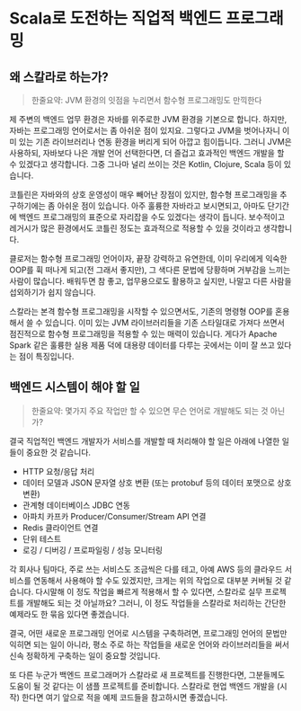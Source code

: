 # Scala로 도전하는 직업적 백엔드 프로그래밍

## 왜 스칼라로 하는가?

> 한줄요약: JVM 환경의 잇점을 누리면서 함수형 프로그래밍도 만끽한다

제 주변의 백엔드 업무 환경은 자바를 위주로한 JVM 환경을 기본으로 합니다. 하지만, 자바는 프로그래밍 언어로서는 좀 아쉬운 점이 있지요. 그렇다고 JVM을 벗어나자니 이미 있는 기존 라이브러리나 연동 환경을 버리게 되어 아깝고 힘이듭니다. 그러니 JVM은 사용하되, 자바보다 나은 개발 언어 선택한다면, 더 즐겁고 효과적인 백엔드 개발을 할 수 있겠다고 생각합니다. 그중 그나마 널리 쓰이는 것은 Kotlin, Clojure, Scala 등이 있습니다.

코틀린은 자바와의 상호 운영성이 매우 빼어난 장점이 있지만, 함수형 프로그래밍을 추구하기에는 좀 아쉬운 점이 있습니다. 아주 훌륭한 자바라고 보시면되고, 아마도 단기간에 백엔드 프로그래밍의 표준으로 자리잡을 수도 있겠다는 생각이 듭니다. 보수적이고 레거시가 많은 환경에서도 코틀린 정도는 효과적으로 적용할 수 있을 것이라고 생각합니다.

클로저는 함수형 프로그래밍 언어이자, 끝장 강력하고 유연한데, 이미 우리에게 익숙한 OOP를 휙 떠나게 되고(전 그래서 좋지만), 그 색다른 문법에 당황하며 거부감을 느끼는 사람이 많습니다. 배워두면 참 좋고, 업무용으로도 활용하고 싶지만, 나말고 다른 사람을 섭외하기가 쉽지 않습니다.

스칼라는 본격 함수형 프로그래밍을 시작할 수 있으면서도, 기존의 명령형 OOP를 혼용해서 쓸 수 있습니다. 이미 있는 JVM 라이브러리들을 기존 스타일대로 가져다 쓰면서 점진적으로 함수형 프로그래밍을 적용할 수 있는 매력이 있습니다. 게다가 Apache Spark 같은 훌륭한 실용 제품 덕에 대용량 데이터를 다루는 곳에서는 이미 잘 쓰고 있다는 점이 특징입니다.

## 백엔드 시스템이 해야 할 일

> 한줄요약: 몇가지 주요 작업만 할 수 있으면 무슨 언어로 개발해도 되는 것 아닌가?

결국 직업적인 백엔드 개발자가 서비스를 개발할 때 처리해야 할 일은 아래에 나열한 일들이 중요한 것 같습니다.

* HTTP 요청/응답 처리
* 데이터 모델과 JSON 문자열 상호 변환 (또는 protobuf 등의 데이터 포맷으로 상호 변환)
* 관계형 데이터베이스 JDBC 연동
* 아파치 카프카 Producer/Consumer/Stream API 연결
* Redis 클라이언트 연결
* 단위 테스트
* 로깅 / 디버깅 / 프로파일링 / 성능 모니터링

각 회사나 팀마다, 주로 쓰는 서비스도 조금씩은 다를 테고, 아예 AWS 등의 클라우드 서비스를 연동해서 사용해야 할 수도 있겠지만, 크게는 위의 작업으로 대부분 커버될 것 같습니다. 다시말해 이 정도 작업을 빠르게 적용해서 할 수 있다면, 스칼라로 실무 프로젝트를 개발해도 되는 것 아닐까요? 그러니, 이 정도 작업들을 스칼라로 처리하는 간단한 예제라도 한 묶음 있다면 좋겠습니다.

결국, 어떤 새로운 프로그래밍 언어로 시스템을 구축하려면, 프로그래밍 언어의 문법만 익히면 되는 일이 아니라, 평소 주로 하는 작업들을 새로운 언어와 라이브러리들을 써서 신속 정확하게 구축하는 일이 중요할 것입니다.

또 다른 누군가 백엔드 프로그래머가 스칼라로 새 프로젝트를 진행한다면, 그분들께도 도움이 될 것 같다는 이 샘플 프로젝트를 준비합니다. 스칼라로 현업 백엔드 개발을 (시작) 한다면 여기 앞으로 적을 예제 코드들을 참고하시면 좋겠습니다.
